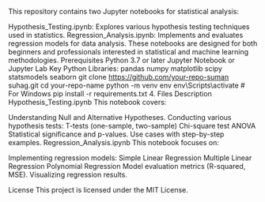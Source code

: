 This repository contains two Jupyter notebooks for statistical analysis:

Hypothesis_Testing.ipynb: Explores various hypothesis testing techniques used in statistics.
Regression_Analysis.ipynb: Implements and evaluates regression models for data analysis.
These notebooks are designed for both beginners and professionals interested in statistical and machine learning methodologies.
Prerequisites <a name="prerequisites"></a>
Python 3.7 or later
Jupyter Notebook or Jupyter Lab
Key Python Libraries:
pandas
numpy
matplotlib
scipy
statsmodels
seaborn
git clone https://github.com/your-repo-suman suhag.git
cd your-repo-name
python -m venv env
env\Scripts\activate      # For Windows
pip install -r requirements.txt
4. Files Description <a name="files-description"></a>
Hypothesis_Testing.ipynb <a name="hypothesis_testing-ipynb"></a>
This notebook covers:

Understanding Null and Alternative Hypotheses.
Conducting various hypothesis tests:
T-tests (one-sample, two-sample)
Chi-square test
ANOVA
Statistical significance and p-values.
Use cases with step-by-step examples.
Regression_Analysis.ipynb <a name="regression_analysis-ipynb"></a>
This notebook focuses on:

Implementing regression models:
Simple Linear Regression
Multiple Linear Regression
Polynomial Regression
Model evaluation metrics (R-squared, MSE).
Visualizing regression results.

License <a name="license"></a>
This project is licensed under the MIT License.

